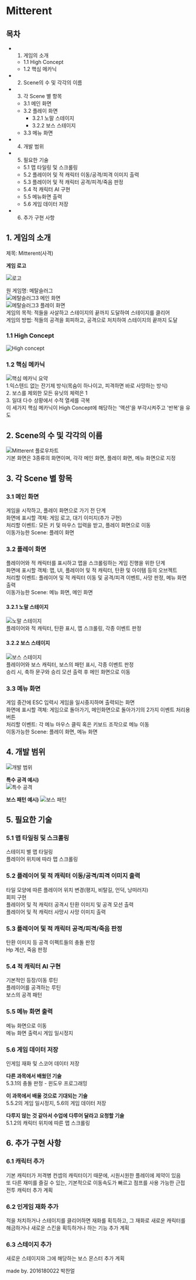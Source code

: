 # Mitterent
## 목차
- 1. 게임의 소개
	- 1.1 High Concept
	- 1.2 핵심 메카닉
- 2. Scene의 수 및 각각의 이름
- 3. 각 Scene 별 항목
	- 3.1 메인 화면
	- 3.2 플레이 화면
		- 3.2.1 노말 스테이지
		- 3.2.2 보스 스테이지
	- 3.3 메뉴 화면
- 4. 개발 범위
- 5. 필요한 기술
	- 5.1 맵 타일링 및 스크롤링
	- 5.2 플레이어 및 적 캐릭터 이동/공격/피격 이미지 출력
	- 5.3 플레이어 및 적 캐릭터 공격/피격/죽음 판정
	- 5.4 적 캐릭터 AI 구현
	- 5.5 메뉴화면 출력
	- 5.6 게임 데이터 저장
- 6. 추가 구현 사항
  
  
  
  
## 1. 게임의 소개
제목: Mitterent(사격)  
  
**게임 로고**
  
![로고](https://github.com/2016180022/20022DGP/blob/master/img/logo_2.png?raw=true)  
  

원 게임명: 메탈슬러그  
![메탈슬러그3 메인 화면](https://lh3.googleusercontent.com/-PpZvHUTNczo/Wn3jrRALIxI/AAAAAAAAh-Q/F5GBSoUC400h3_zFxwfuFVRZ4Jq1KSgQQCHMYCw/s0/5a1c2cde5a1feb8b5a8079e909163a4277224370.png)  
![메탈슬러그3 플레이 화면](https://image.playonestore.com/images/data/item/1542864883/1543196413_9328_3.jpg)  
게임의 목적: 적들을 사살하고 스테이지의 끝까지 도달하여 스테이지를 클리어  
게임의 방법: 적들의 공격을 회피하고, 공격으로 처치하여 스테이지의 끝까지 도달  
  
### 1.1 High Concept  
![High concept](https://github.com/2016180022/20022DGP/blob/master/img/high_concept.PNG?raw=true)  
  
### 1.2 핵심 메카닉  
![핵심 메카닉 요약](https://github.com/2016180022/20022DGP/blob/master/img/jook_chang.PNG?raw=true)  
1.익스텐드 없는 잔기제 방식(목숨이 하나이고, 피격하면 바로 사망하는 방식)  
2. 보스를 제외한 모든 유닛의 체력은 1  
3. 일대 다수 상황에서 수적 열세를 극복  
이 세가지 핵심 메카닉이 High Concept에 해당하는 '액션'을 부각시켜주고 '반복'을 유도  
  
  
  
  
## 2. Scene의 수 및 각각의 이름  
![Mitterent 플로우차트](https://github.com/2016180022/20022DGP/blob/master/img/scene_flowchart.png?raw=true)  
기본 화면은 3종류의 화면이며, 각각 메인 화면, 플레이 화면, 메뉴 화면으로 지정  
  
  
  

## 3. 각 Scene 별 항목  
  
### 3.1 메인 화면  
게임을 시작하고, 플레이 화면으로 가기 전 단계  
화면에 표시할 객체: 게임 로고, 대기 이미지(추가 구현)  
처리할 이벤트: 모든 키 및 마우스 입력을 받고, 플레이 화면으로 이동  
이동가능한 Scene: 플레이 화면  
  
### 3.2 플레이 화면  
플레이어와 적 캐릭터를 표시하고 맵을 스크롤링하는 게임 진행을 위한 단계  
화면에 표시할 객체: 맵, UI, 플레이어 및 적 캐릭터, 탄환 및 아이템 등의 오브젝트  
처리할 이벤트: 플레이어 및 적 캐릭터 이동 및 공격/피격 이벤트, 사망 판정, 메뉴 화면 출력  
이동가능한 Scene: 메뉴 화면, 메인 화면
  
#### 3.2.1 노말 스테이지  
![노말 스테이지](https://github.com/2016180022/20022DGP/blob/master/img/normal_sta.png?raw=true)  
플레이어와 적 캐릭터, 탄환 표시, 맵 스크롤링, 각종 이벤트 판정  
#### 3.2.2 보스 스테이지  
![보스 스테이지](https://github.com/2016180022/20022DGP/blob/master/img/boss_stage.png?raw=true)  
플레이어와 보스 캐릭터, 보스의 패턴 표시, 각종 이벤트 판정  
승리 시, 축하 문구와 승리 모션 출력 후 메인 화면으로 이동  
  
### 3.3 메뉴 화면  
게임 중간에 ESC 입력시 게임을 일시중지하며 출력되는 화면  
화면에 표시할 객체: 게임으로 돌아가기, 메인화면으로 돌아가기의 2가지 이벤트 처리용 버튼  
처리할 이벤트: 각 메뉴 마우스 클릭 혹은 키보드 조작으로 메뉴 이동  
이동가능한 Scene: 플레이 화면, 메뉴 화면  
  
  
## 4. 개발 범위  
![개발 범위](https://github.com/2016180022/20022DGP/blob/master/img/devel_range.PNG?raw=true)  
  
**특수 공격 예시)**  
![특수 공격](https://github.com/2016180022/20022DGP/blob/master/img/special_attack.png?raw=true)  
  
**보스 패턴 예시)**
![보스 패턴](https://github.com/2016180022/20022DGP/blob/master/img/boss_pattern.png?raw=true)  

  
  
## 5. 필요한 기술  
  
### 5.1 맵 타일링 및 스크롤링  
스테이지 별 맵 타일링  
플레이어 위치에 따라 맵 스크롤링  
  
### 5.2 플레이어 및 적 캐릭터 이동/공격/피격 이미지 출력  
타일 모양에 따른 플레이어 위치 변경(평지, 비탈길, 언덕, 낭떠러지)  
회피 구현  
플레이어 및 적 캐릭터 공격시 탄환 이미지 및 공격 모션 출력  
플레이어 및 적 캐릭터 사망시 사망 이미지 출력  
  
### 5.3 플레이어 및 적 캐릭터 공격/피격/죽음 판정  
탄환 이미지 등 공격 이펙트들의 충돌 판정  
Hp 계산, 죽음 판정  
  
### 5.4 적 캐릭터 AI 구현  
기본적인 등장/이동 루틴  
플레이어를 공격하는 루틴  
보스의 공격 패턴
  
### 5.5 메뉴 화면 출력  
메뉴 화면으로 이동  
메뉴 화면 출력시 게임 일시정지  
  
### 5.6 게임 데이터 저장  
인게임 재화 및 스코어 데이터 저장  
  
**다른 과목에서 배웠던 기술**  
5.3.1의 충돌 판정 - 윈도우 프로그래밍  

**이 과목에서 배울 것으로 기대되는 기술**  
5.5.2의 게임 일시정지, 5.6의 게임 데이터 저장  
  
**다루지 않는 것 같아서 수업에 다루어 달라고 요청할 기술**  
5.1.2의 캐릭터 위치에 따른 맵 스크롤링  
  
  
## 6. 추가 구현 사항
  
### 6.1 캐릭터 추가
기본 캐릭터가 저격병 컨셉의 캐릭터이기 때문에, 시원시원한 플레이에 제약이 있음  
또 다른 재미를 즐길 수 있는, 기본적으로 이동속도가 빠르고 점프를 사용 가능한 근접 전투 캐릭터 추가 계획

### 6.2 인게임 재화 추가
적을 처치하거나 스테이지를 클리어하면 재화를 획득하고, 그 재화로 새로운 캐릭터를 해금하거나 새로운 스킨을 획득하거나 하는 기능 추가 계획

### 6.3 스테이지 추가
새로운 스테이지와 그에 해당하는 보스 몬스터 추가 계획
  
  
  
  
  
  
made by. 2016180022 박찬얼